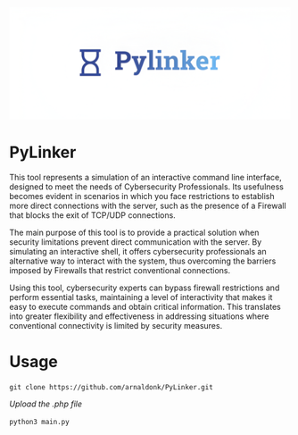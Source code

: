 ![PyLinker](https://github.com/arnaldonk/PyLinker/blob/main/PyLinker.png)


# PyLinker

This tool represents a simulation of an interactive command line interface, designed to meet the needs of Cybersecurity Professionals. Its usefulness becomes evident in scenarios in which you face restrictions to establish more direct connections with the server, such as the presence of a Firewall that blocks the exit of TCP/UDP connections.

The main purpose of this tool is to provide a practical solution when security limitations prevent direct communication with the server. By simulating an interactive shell, it offers cybersecurity professionals an alternative way to interact with the system, thus overcoming the barriers imposed by Firewalls that restrict conventional connections.

Using this tool, cybersecurity experts can bypass firewall restrictions and perform essential tasks, maintaining a level of interactivity that makes it easy to execute commands and obtain critical information. This translates into greater flexibility and effectiveness in addressing situations where conventional connectivity is limited by security measures.

# Usage
`git clone https://github.com/arnaldonk/PyLinker.git`

*Upload the .php file*

`python3 main.py`

